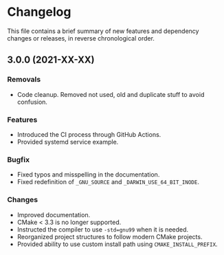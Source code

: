 # Changelog

This file contains a brief summary of new features and dependency changes or
releases, in reverse chronological order.

## 3.0.0 (2021-XX-XX)

### Removals

* Code cleanup. Removed not used, old and duplicate stuff to avoid confusion.

### Features

* Introduced the CI process through GitHub Actions.
* Provided systemd service example.

### Bugfix

* Fixed typos and misspelling in the documentation.
* Fixed redefinition of `_GNU_SOURCE` and `_DARWIN_USE_64_BIT_INODE`.

### Changes

* Improved documentation.
* CMake < 3.3 is no longer supported.
* Instructed the compiler to use `-std=gnu99` when it is needed.
* Reorganized project structures to follow modern CMake projects.
* Provided ability to use custom install path using `CMAKE_INSTALL_PREFIX`.
